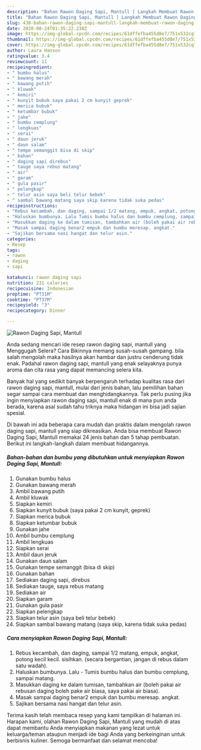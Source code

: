 ```yaml
---
description: "Bahan Rawon Daging Sapi, Mantull | Langkah Membuat Rawon Daging Sapi, Mantull Yang Enak Banget"
title: "Bahan Rawon Daging Sapi, Mantull | Langkah Membuat Rawon Daging Sapi, Mantull Yang Enak Banget"
slug: 438-bahan-rawon-daging-sapi-mantull-langkah-membuat-rawon-daging-sapi-mantull-yang-enak-banget
date: 2020-08-24T01:35:22.238Z
image: https://img-global.cpcdn.com/recipes/61dffefba455d8e7/751x532cq70/rawon-daging-sapi-mantull-foto-resep-utama.jpg
thumbnail: https://img-global.cpcdn.com/recipes/61dffefba455d8e7/751x532cq70/rawon-daging-sapi-mantull-foto-resep-utama.jpg
cover: https://img-global.cpcdn.com/recipes/61dffefba455d8e7/751x532cq70/rawon-daging-sapi-mantull-foto-resep-utama.jpg
author: Laura Hanson
ratingvalue: 3.4
reviewcount: 11
recipeingredient:
- " bumbu halus"
- " bawang merah"
- " bawang putih"
- " kluwak"
- " kemiri"
- " kunyit bubuk saya pakai 2 cm kunyit geprek"
- " merica bubuk"
- " ketumbar bubuk"
- " jahe"
- " bumbu cemplung"
- " lengkuas"
- " serai"
- " daun jeruk"
- " daun salam"
- " tempe semanggit bisa di skip"
- " bahan"
- " daging sapi direbus"
- " tauge saya rebus matang"
- " air"
- " garam"
- " gula pasir"
- " pelengkap"
- " telur asin saya beli telur bebek"
- " sambal bawang matang saya skip karena tidak suka pedas"
recipeinstructions:
- "Rebus kecambah, dan daging, sampai 1/2 matang, empuk, angkat, potong kecil kecil. sisihkan. (secara bergantian, jangan di rebus dalam satu wadah)."
- "Haluskan bumbunya. Lalu Tumis bumbu halus dan bumbu cemplung, sampai matang."
- "Masukkan daging ke dalam tumisan, tambahkan air (boleh pakai air rebusan daging boleh pake air biasa, saya pakai air biasa)."
- "Masak sampai daging benar2 empuk dan bumbu meresap. angkat."
- "Sajikan bersama nasi hangat dan telur asin."
categories:
- Resep
tags:
- rawon
- daging
- sapi

katakunci: rawon daging sapi 
nutrition: 231 calories
recipecuisine: Indonesian
preptime: "PT31M"
cooktime: "PT37M"
recipeyield: "3"
recipecategory: Dinner

---
```



![Rawon Daging Sapi, Mantull](https://img-global.cpcdn.com/recipes/61dffefba455d8e7/751x532cq70/rawon-daging-sapi-mantull-foto-resep-utama.jpg)

Anda sedang mencari ide resep rawon daging sapi, mantull yang Menggugah Selera? Cara Bikinnya memang susah-susah gampang. bila salah mengolah maka hasilnya akan hambar dan justru cenderung tidak enak. Padahal rawon daging sapi, mantull yang enak selayaknya punya aroma dan cita rasa yang dapat memancing selera kita.



Banyak hal yang sedikit banyak berpengaruh terhadap kualitas rasa dari rawon daging sapi, mantull, mulai dari jenis bahan, lalu pemilihan bahan segar sampai cara membuat dan menghidangkannya. Tak perlu pusing jika ingin menyiapkan rawon daging sapi, mantull enak di mana pun anda berada, karena asal sudah tahu triknya maka hidangan ini bisa jadi sajian spesial.


Di bawah ini ada beberapa cara mudah dan praktis dalam mengolah rawon daging sapi, mantull yang siap dikreasikan. Anda bisa membuat Rawon Daging Sapi, Mantull memakai 24 jenis bahan dan 5 tahap pembuatan. Berikut ini langkah-langkah dalam membuat hidangannya.

<!--inarticleads1-->

##### Bahan-bahan dan bumbu yang dibutuhkan untuk menyiapkan Rawon Daging Sapi, Mantull:

1. Gunakan  bumbu halus
1. Gunakan  bawang merah
1. Ambil  bawang putih
1. Ambil  kluwak
1. Siapkan  kemiri
1. Siapkan  kunyit bubuk (saya pakai 2 cm kunyit, geprek)
1. Siapkan  merica bubuk
1. Siapkan  ketumbar bubuk
1. Gunakan  jahe
1. Ambil  bumbu cemplung
1. Ambil  lengkuas
1. Siapkan  serai
1. Ambil  daun jeruk
1. Gunakan  daun salam
1. Gunakan  tempe semanggit (bisa di skip)
1. Gunakan  bahan
1. Sediakan  daging sapi, direbus
1. Sediakan  tauge, saya rebus matang
1. Sediakan  air
1. Siapkan  garam
1. Gunakan  gula pasir
1. Siapkan  pelengkap
1. Siapkan  telur asin (saya beli telur bebek)
1. Siapkan  sambal bawang matang (saya skip, karena tidak suka pedas)




<!--inarticleads2-->

##### Cara menyiapkan Rawon Daging Sapi, Mantull:

1. Rebus kecambah, dan daging, sampai 1/2 matang, empuk, angkat, potong kecil kecil. sisihkan. (secara bergantian, jangan di rebus dalam satu wadah).
1. Haluskan bumbunya. Lalu - Tumis bumbu halus dan bumbu cemplung, sampai matang.
1. Masukkan daging ke dalam tumisan, tambahkan air (boleh pakai air rebusan daging boleh pake air biasa, saya pakai air biasa).
1. Masak sampai daging benar2 empuk dan bumbu meresap. angkat.
1. Sajikan bersama nasi hangat dan telur asin.




Terima kasih telah membaca resep yang kami tampilkan di halaman ini. Harapan kami, olahan Rawon Daging Sapi, Mantull yang mudah di atas dapat membantu Anda menyiapkan makanan yang lezat untuk keluarga/teman ataupun menjadi ide bagi Anda yang berkeinginan untuk berbisnis kuliner. Semoga bermanfaat dan selamat mencoba!

